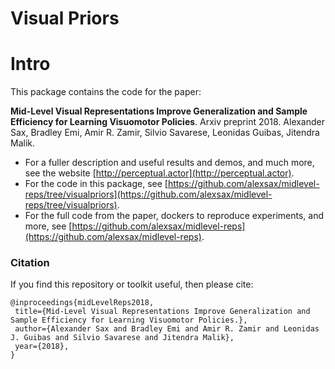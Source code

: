 # Visual Priors

# Intro
This package contains the code for the paper:

**Mid-Level Visual Representations Improve Generalization and Sample Efficiency for Learning Visuomotor Policies**. Arxiv preprint 2018. Alexander Sax, Bradley Emi, Amir R. Zamir, Silvio Savarese, Leonidas Guibas, Jitendra Malik.

- For a fuller description and useful results and demos, and much more, see the website [http://perceptual.actor](http://perceptual.actor).
- For the code in this package, see [https://github.com/alexsax/midlevel-reps/tree/visualpriors](https://github.com/alexsax/midlevel-reps/tree/visualpriors).
- For the full code from the paper, dockers to reproduce experiments, and more, see [https://github.com/alexsax/midlevel-reps](https://github.com/alexsax/midlevel-reps).


### Citation
If you find this repository or toolkit useful, then please cite:
```
@inproceedings{midLevelReps2018,
 title={Mid-Level Visual Representations Improve Generalization and Sample Efficiency for Learning Visuomotor Policies.},
 author={Alexander Sax and Bradley Emi and Amir R. Zamir and Leonidas J. Guibas and Silvio Savarese and Jitendra Malik},
 year={2018},
}
```


